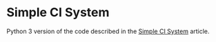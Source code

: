 # Simple CI System
Python 3 version of the code described in the [Simple CI System](https://aosabook.org/en/500L/a-continuous-integration-system.html) article.
